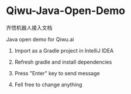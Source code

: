 # Qiwu-Java-Open-Demo
齐悟机器人接入文档

Java open demo for Qiwu.ai

1. Import as a Gradle project in IntelliJ IDEA

2. Refresh gradle and install dependencies

3. Press "Enter" key to send message

4. Fell free to change anything
